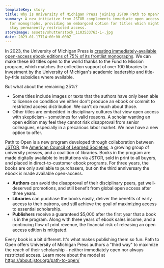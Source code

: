 ```yaml
---
templateKey: story
title: Why is University of Michigan Press joining JSTOR Path to Open?
summary: A new initiative from JSTOR complements immediate open access models
  for monographs, providing an embargoed option for titles which might otherwise
  stay permanently restricted access.
storyImage: assets/shutterstock_1103533763-1-.jpg
date: 2023-01-17T14:00:00.000Z
---
```

I﻿n 2023, the University of Michigan Press is [creating immediately-available open-access ebook editions of 75% of its frontlist monographs](https://ebc.press.umich.edu/stories/2022-08-21-university-of-michigan-press-hits-2022-open-access-books-target-with-fund-to-mission-program/). We can make these 60 titles open to the world thanks to the Fund to Mission program, which matches the collection support of over 100 libraries to investment by the University of Michigan's academic leadership and title-by-title subsidies where available.

B﻿ut what about the remaining 25%?

* S﻿ome titles include images or texts that the authors have only been able to license on condition we either don't produce an ebook or commit to restricted access distribution. We can't do much about those.
* Other titles are embedded in disciplinary cultures that view open access with skepticism - sometimes for valid reasons. A scholar wanting an open edition may feel they cannot risk disapproval from senior colleagues, especially in a precarious labor market. We now have a new option to offer.

P﻿ath to Open is a new program developed through collaboration between [JSTOR](https://about.jstor.org/path-to-open/), the [American Council of Learned Societies](https://www.acls.org/acls-role-in-path-to-open/), a growing group of university presses, and a coalition of libraries. Books in the program are made digitally available to institutions via JSTOR, sold in print to all buyers, and placed in direct-to-customer ebook programs. For three years, the books are only available to purchasers, but on the third anniversary the ebook is made available open-access.

* **A﻿uthors** can avoid the disapproval of their disciplinary peers, get well-deserved promotions, and still benefit from global open access after three years.
* **L﻿ibraries** can purchase the books easily, deliver the benefits of early access to their patrons, and still achieve the goal of maximizing access to essential scholarship.
* **P﻿ublishers** receive a guaranteed $5,000 after the first year that a book is in the program. Along with three years of ebook sales income, and a continuing flow of print revenue, the financial risk of releasing an open access edition is mitigated.

E﻿very book is a bit different. It's what makes publishing them so fun. Path to Open offers University of Michigan Press authors a "third way" to maximize the reach of their scholarship - neither immediately open nor always restricted access. Learn more about the model at <https://about.jstor.org/path-to-open/>